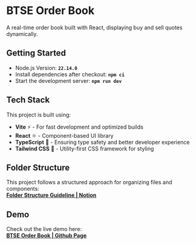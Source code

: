 # BTSE Order Book

A real-time order book built with React, displaying buy and sell quotes dynamically.

## Getting Started

- Node.js Version: **`22.14.0`**
- Install dependencies after checkout: **`npm ci`**
- Start the development server: **`npm run dev`**

## Tech Stack

This project is built using:

- **Vite** ⚡️ - For fast development and optimized builds
- **React** ⚛️ - Component-based UI library
- **TypeScript** 🦕 - Ensuring type safety and better developer experience
- **Tailwind CSS** 🎨 - Utility-first CSS framework for styling

## Folder Structure

This project follows a structured approach for organizing files and components:<br/>
**[Folder Structure Guideline | Notion](https://lofty-find-5f1.notion.site/Folder-Structure-React-17006b644a208055b985eaa25886a051?pvs=4)**

## Demo

Check out the live demo here:<br/>
**[BTSE Order Book | Github Page](https://taco3064.github.io/btse-order-book/)**
